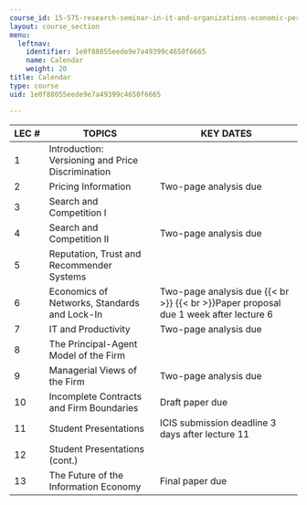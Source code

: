 ```yaml
---
course_id: 15-575-research-seminar-in-it-and-organizations-economic-perspectives-spring-2004
layout: course_section
menu:
  leftnav:
    identifier: 1e0f88055eede9e7a49399c4650f6665
    name: Calendar
    weight: 20
title: Calendar
type: course
uid: 1e0f88055eede9e7a49399c4650f6665

---
```


| LEC # | TOPICS | KEY DATES |
| --- | --- | --- |
| 1 | Introduction: Versioning and Price Discrimination |  |
| 2 | Pricing Information | Two-page analysis due |
| 3 | Search and Competition I |  |
| 4 | Search and Competition II | Two-page analysis due |
| 5 | Reputation, Trust and Recommender Systems |  |
| 6 | Economics of Networks, Standards and Lock-In | Two-page analysis due  {{< br >}}  {{< br >}}Paper proposal due 1 week after lecture 6 |
| 7 | IT and Productivity | Two-page analysis due |
| 8 | The Principal-Agent Model of the Firm |  |
| 9 | Managerial Views of the Firm | Two-page analysis due |
| 10 | Incomplete Contracts and Firm Boundaries | Draft paper due |
| 11 | Student Presentations | ICIS submission deadline 3 days after lecture 11 |
| 12 | Student Presentations (cont.) |  |
| 13 | The Future of the Information Economy | Final paper due
